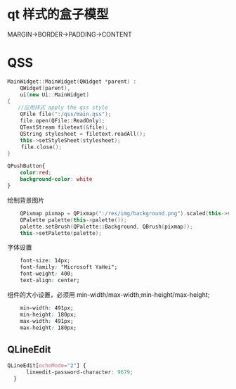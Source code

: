 # qt 样式的盒子模型
MARGIN->BORDER->PADDING->CONTENT



# QSS

```cpp
MainWidget::MainWidget(QWidget *parent) :
    QWidget(parent),
    ui(new Ui::MainWidget)
{
　　//应用样式 apply the qss style
    QFile file(":/qss/main.qss");
    file.open(QFile::ReadOnly);
    QTextStream filetext(&file);
    QString stylesheet = filetext.readAll();
    this->setStyleSheet(stylesheet);
 　　file.close();
}
```
```css
QPushButton{
    color:red;
    background-color: white
}
```
绘制背景图片
```cpp
    QPixmap pixmap = QPixmap(":/res/img/background.png").scaled(this->size());
    QPalette palette(this->palette());
    palette.setBrush(QPalette::Background, QBrush(pixmap));
    this->setPalette(palette);
```
字体设置
```css
    font-size: 14px;
    font-family: "Microsoft YaHei";
    font-weight: 400;
    text-align: center;
```
组件的大小设置，必须用 min-width/max-width;min-height/max-height;
```css
    min-width: 491px;
    min-height: 180px;
    max-width: 491px;
    max-height: 180px;
```

## QLineEdit
```css
QLineEdit[echoMode="2"] {
      lineedit-password-character: 9679;
  }
```